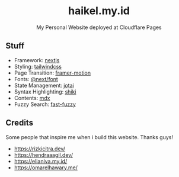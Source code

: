 <div align="center">
  <h1>haikel.my.id</h1>
  <p>My Personal Website deployed at Cloudflare Pages</p>
</div>

## Stuff

- Framework: [nextjs](https://nextjs.org/)
- Styling: [tailwindcss](https://tailwindcss.com/)
- Page Transition: [framer-motion](https://www.framer.com/motion/)
- Fonts: [@next/font](https://nextjs.org/docs/basic-features/font-optimization)
- State Management: [jotai](https://jotai.org/)
- Syntax Highlighting: [shiki](https://shiki.matsu.io/)
- Contents: [mdx](https://mdxjs.com/)
- Fuzzy Search: [fast-fuzzy](https://github.com/EthanRutherford/fast-fuzzy)

## Credits

Some people that inspire me when i build this website. Thanks guys!

- https://rizkicitra.dev/
- https://hendraaagil.dev/
- https://elianiva.my.id/
- https://omarelhawary.me/
